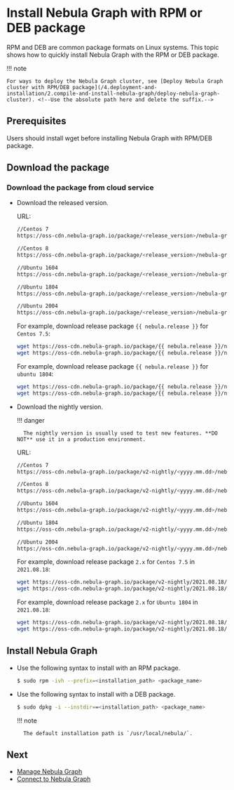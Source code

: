 # Install Nebula Graph with RPM or DEB package

RPM and DEB are common package formats on Linux systems. This topic shows how to quickly install Nebula Graph with the RPM or DEB package.

!!! note

    For ways to deploy the Nebula Graph cluster, see [Deploy Nebula Graph cluster with RPM/DEB package](/4.deployment-and-installation/2.compile-and-install-nebula-graph/deploy-nebula-graph-cluster). <!--Use the absolute path here and delete the suffix.-->

## Prerequisites

Users should install wget before installing Nebula Graph with RPM/DEB package.

## Download the package

### Download the package from cloud service

* Download the released version.

    URL:

    ```bash
    //Centos 7
    https://oss-cdn.nebula-graph.io/package/<release_version>/nebula-graph-<release_version>.el7.x86_64.rpm

    //Centos 8
    https://oss-cdn.nebula-graph.io/package/<release_version>/nebula-graph-<release_version>.el8.x86_64.rpm

    //Ubuntu 1604
    https://oss-cdn.nebula-graph.io/package/<release_version>/nebula-graph-<release_version>.ubuntu1604.amd64.deb

    //Ubuntu 1804
    https://oss-cdn.nebula-graph.io/package/<release_version>/nebula-graph-<release_version>.ubuntu1804.amd64.deb

    //Ubuntu 2004
    https://oss-cdn.nebula-graph.io/package/<release_version>/nebula-graph-<release_version>.ubuntu2004.amd64.deb
    ```

    For example, download release package `{{ nebula.release }}` for `Centos 7.5`:

    ```bash
    wget https://oss-cdn.nebula-graph.io/package/{{ nebula.release }}/nebula-graph-{{ nebula.release }}.el7.x86_64.rpm
    wget https://oss-cdn.nebula-graph.io/package/{{ nebula.release }}/nebula-graph-{{ nebula.release }}.el7.x86_64.rpm.sha256sum.txt
    ```

    For example, download release package `{{ nebula.release }}` for `ubuntu 1804`:

    ```bash
    wget https://oss-cdn.nebula-graph.io/package/{{ nebula.release }}/nebula-graph-{{ nebula.release }}.ubuntu1804.amd64.deb
    wget https://oss-cdn.nebula-graph.io/package/{{ nebula.release }}/nebula-graph-{{ nebula.release }}.ubuntu1804.amd64.deb.sha256sum.txt
    ```

* Download the nightly version.

  !!! danger

        The nightly version is usually used to test new features. **DO NOT** use it in a production environment.

    URL:

    ```bash
    //Centos 7
    https://oss-cdn.nebula-graph.io/package/v2-nightly/<yyyy.mm.dd>/nebula-graph-<yyyy.mm.dd>-nightly.el7.x86_64.rpm

    //Centos 8
    https://oss-cdn.nebula-graph.io/package/v2-nightly/<yyyy.mm.dd>/nebula-graph-<yyyy.mm.dd>-nightly.el8.x86_64.rpm

    //Ubuntu 1604
    https://oss-cdn.nebula-graph.io/package/v2-nightly/<yyyy.mm.dd>/nebula-graph-<yyyy.mm.dd>-nightly.ubuntu1604.amd64.deb

    //Ubuntu 1804
    https://oss-cdn.nebula-graph.io/package/v2-nightly/<yyyy.mm.dd>/nebula-graph-<yyyy.mm.dd>-nightly.ubuntu1804.amd64.deb

    //Ubuntu 2004
    https://oss-cdn.nebula-graph.io/package/v2-nightly/<yyyy.mm.dd>/nebula-graph-<yyyy.mm.dd>-nightly.ubuntu2004.amd64.deb
    ```

    For example, download release package `2.x` for `Centos 7.5` in `2021.08.18`:

    ```bash
    wget https://oss-cdn.nebula-graph.io/package/v2-nightly/2021.08.18/nebula-graph-2021.08.18-nightly.el7.x86_64.rpm
    wget https://oss-cdn.nebula-graph.io/package/v2-nightly/2021.08.18/nebula-graph-2021.08.18-nightly.el7.x86_64.rpm.sha256sum.txt
    ```

    For example, download release package `2.x` for `Ubuntu 1804` in `2021.08.18`:

    ```bash
    wget https://oss-cdn.nebula-graph.io/package/v2-nightly/2021.08.18/nebula-graph-2021.08.18-nightly.ubuntu1804.amd64.deb
    wget https://oss-cdn.nebula-graph.io/package/v2-nightly/2021.08.18/nebula-graph-2021.08.18-nightly.ubuntu1804.amd64.deb.sha256sum.txt
    ```

<!--
### Download the package from GitHub

* Download the release version.

   + On the [Nebula Graph Releases](https://github.com/vesoft-inc/nebula/releases) page, find the required version and click **Assets**.

   ![Select a Nebula Graph release version](https://github.com/vesoft-inc/nebula-docs/raw/master/docs-2.0/figs/4.deployment-and-installation/2.complie-and-install-nebula-graph/2.install-nebula-graph-by-rpm-or-deb/releases-page.png?raw=true)

   + In the **Assets** area, click the package to download it.

* Download the nightly version.

    >**danger**：The nightly version is usually used to test new features. **DO NOT** use it in a production environment.

   + On the [Nebula Graph package](https://github.com/vesoft-inc/nebula/actions/workflows/package.yaml) page, click the latest **package** on the top.

   ![Select a Nebula Graph nightly version](https://github.com/vesoft-inc/nebula-docs/raw/master/docs-2.0/figs/4.deployment-and-installation/2.complie-and-install-nebula-graph/2.install-nebula-graph-by-rpm-or-deb/nightly-page.png?raw=true)

   + In the **Artifacts** area, click the package to download it.
-->

## Install Nebula Graph

* Use the following syntax to install with an RPM package.

    ```bash
    $ sudo rpm -ivh --prefix=<installation_path> <package_name>
    ```

* Use the following syntax to install with a DEB package.

    ```bash
    $ sudo dpkg -i --instdir==<installation_path> <package_name>
    ```

  !!! note

        The default installation path is `/usr/local/nebula/`.

## Next

- [Manage Nebula Graph](/4.deployment-and-installation/manage-service)<!--Use the absolute path here and delete the suffix.-->
- [Connect to Nebula Graph](/2.quick-start/3.connect-to-nebula-graph)<!--Use the absolute path here and delete the suffix.-->
